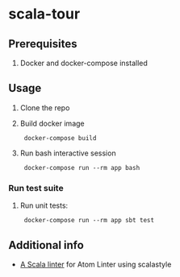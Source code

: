 # scala-tour

## Prerequisites

1. Docker and docker-compose installed

## Usage

1. Clone the repo

1. Build docker image

        docker-compose build

1. Run bash interactive session

        docker-compose run --rm app bash


### Run test suite

1. Run unit tests:

        docker-compose run --rm app sbt test

## Additional info

* [A Scala linter](https://atom.io/packages/linter-scalastyle) for Atom Linter using scalastyle
